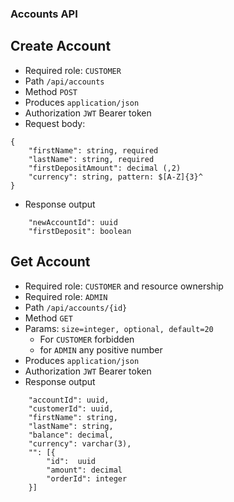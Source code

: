 ### Accounts API
## Create Account
- Required role: `CUSTOMER`
- Path `/api/accounts`
- Method `POST`
- Produces `application/json`
- Authorization `JWT` Bearer token
- Request body:
```
{
    "firstName": string, required
    "lastName": string, required
    "firstDepositAmount": decimal (,2)
    "currency": string, pattern: $[A-Z]{3}^
}
```
- Response output
```
    "newAccountId": uuid
    "firstDeposit": boolean
```

## Get Account 
- Required role: `CUSTOMER` and resource ownership
- Required role: `ADMIN`
- Path `/api/accounts/{id}`
- Method `GET`
- Params: `size=integer, optional, default=20`
  - For `CUSTOMER` forbidden
  - for `ADMIN` any positive number
- Produces `application/json`
- Authorization `JWT` Bearer token
- Response output
```
    "accountId": uuid,
    "customerId": uuid,
    "firstName": string,
    "lastName": string,
    "balance": decimal,
    "currency": varchar(3),
    "": [{
        "id":  uuid
        "amount": decimal
        "orderId": integer
    }]
```